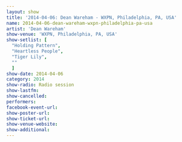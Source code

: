 ```yaml
---
layout: show
title: '2014-04-06: Dean Wareham - WXPN, Philadelphia, PA, USA'
name: 2014-04-06-dean-wareham-wxpn-philadelphia-pa-usa
artist: 'Dean Wareham'
show-venue: 'WXPN, Philadelphia, PA, USA'
show-setlist: [
  "Holding Pattern",
  "Heartless People",
  "Tiger Lily",
  ""
  ]
show-date: 2014-04-06
category: 2014
show-radio: Radio session
show-lastfm: 
show-cancelled: 
performers: 
facebook-event-url: 
show-poster-url: 
show-ticket-url: 
show-venue-website: 
show-additional: 
---
```


